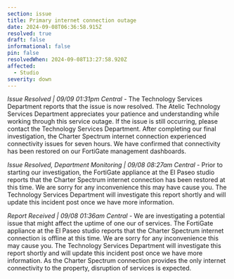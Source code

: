```yaml
---
section: issue
title: Primary internet connection outage
date: 2024-09-08T06:36:58.915Z
resolved: true
draft: false
informational: false
pin: false
resolvedWhen: 2024-09-08T13:27:58.920Z
affected:
  - Studio
severity: down
---
```

*Issue Resolved | 09/09 01:31pm Central* - The Technology Services Department reports that the issue is now resolved. The Atelic Technology Services Department appreciates your patience and understanding while working through this service outage. If the issue is still occurring, please contact the Technology Services Department. After completing our final investigation, the Charter Spectrum internet connection experienced connectivity issues for seven hours. We have confirmed that connectivity has been restored on our FortiGate management dashboards.

*Issue Resolved, Department Monitoring | 09/08 08:27am Central* - Prior to starting our investigation, the FortiGate appliance at the El Paseo studio reports that the Charter Spectrum internet connection has been restored at this time. We are sorry for any inconvenience this may have cause you. The Technology Services Department will investigate this report shortly and will update this incident post once we have more information.

*Report Received | 09/08 01:36am Central* - We are investigating a potential issue that might affect the uptime of one our of services. The FortiGate appliance at the El Paseo studio reports that the Charter Spectrum internet connection is offline at this time. We are sorry for any inconvenience this may cause you. The Technology Services Department will investigate this report shortly and will update this incident post once we have more information. As the Charter Spectrum connection provides the only internet connectivity to the property, disruption of services is expected.